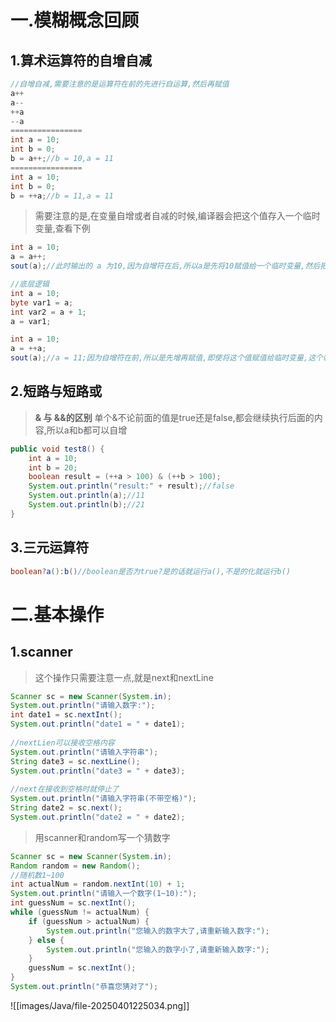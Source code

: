 # 一.模糊概念回顾

## 1.算术运算符的自增自减

```java
//自增自减,需要注意的是运算符在前的先进行自运算,然后再赋值
a++
a--
++a
--a
================
int a = 10;
int b = 0;
b = a++;//b = 10,a = 11
================
int a = 10;
int b = 0;
b = ++a;//b = 11,a = 11
```

>需要注意的是,在变量自增或者自减的时候,编译器会把这个值存入一个临时变量,查看下例

```java
int a = 10;
a = a++;
sout(a);//此时输出的 a 为10,因为自增符在后,所以a是先将10赋值给一个临时变量,然后把这个临时变量赋值给a,最后a的自增就会用另一个新的临时变量接收
```

```java
//底层逻辑
int a = 10;
byte var1 = a;
int var2 = a + 1;
a = var1;
```

```java
int a = 10;
a = ++a;
sout(a);//a = 11;因为自增符在前,所以是先增再赋值,即使将这个值赋值给临时变量,这个临时变量的值也是11
```
## 2.短路与短路或

>**&  与  &&的区别**
>单个&不论前面的值是true还是false,都会继续执行后面的内容,所以a和b都可以自增

```Java
public void test8() {  
    int a = 10;  
    int b = 20;  
    boolean result = (++a > 100) & (++b > 100);  
    System.out.println("result:" + result);//false  
    System.out.println(a);//11  
    System.out.println(b);//21  
}
```
## 3.三元运算符

```Java
boolean?a():b()//boolean是否为true?是的话就运行a(),不是的化就运行b()
```
# 二.基本操作

## 1.scanner

>这个操作只需要注意一点,就是next和nextLine

```Java
Scanner sc = new Scanner(System.in);  
System.out.println("请输入数字:");  
int date1 = sc.nextInt();  
System.out.println("date1 = " + date1);  
  
//nextLien可以接收空格内容  
System.out.println("请输入字符串");  
String date3 = sc.nextLine();  
System.out.println("date3 = " + date3);  
  
//next在接收到空格时就停止了  
System.out.println("请输入字符串(不带空格)");  
String date2 = sc.next();  
System.out.println("date2 = " + date2);
```

>用scanner和random写一个猜数字

```Java
Scanner sc = new Scanner(System.in);  
Random random = new Random();  
//随机数1~100  
int actualNum = random.nextInt(10) + 1;  
System.out.println("请输入一个数字(1~10):");  
int guessNum = sc.nextInt();  
while (guessNum != actualNum) {  
    if (guessNum > actualNum) {  
        System.out.println("您输入的数字大了,请重新输入数字:");  
    } else {  
        System.out.println("您输入的数字小了,请重新输入数字:");  
    }  
    guessNum = sc.nextInt();  
}  
System.out.println("恭喜您猜对了");
```

![[images/Java/file-20250401225034.png]]

